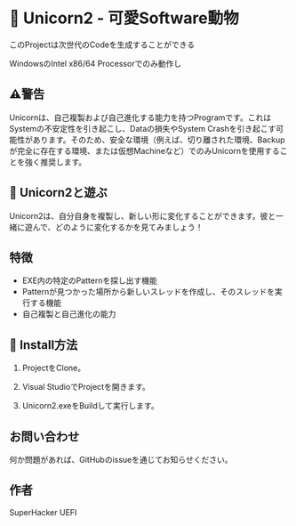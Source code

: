 # 🦄 Unicorn2 - 可愛Software動物

このProjectは次世代のCodeを生成することができる

WindowsのIntel x86/64 Processorでのみ動作し

## ⚠️警告

Unicornは、自己複製および自己進化する能力を持つProgramです。これはSystemの不安定性を引き起こし、Dataの損失やSystem Crashを引き起こす可能性があります。そのため、安全な環境（例えば、切り離された環境、Backupが完全に存在する環境、または仮想Machineなど）でのみUnicornを使用することを強く推奨します。

## 🎠 Unicorn2と遊ぶ

Unicorn2は、自分自身を複製し、新しい形に変化することができます。彼と一緒に遊んで、どのように変化するかを見てみましょう！

## 特徴

- EXE内の特定のPatternを探し出す機能
- Patternが見つかった場所から新しいスレッドを作成し、そのスレッドを実行する機能
- 自己複製と自己進化の能力

## 🌈 Install方法

1. ProjectをClone。

2. Visual StudioでProjectを開きます。

3. Unicorn2.exeをBuildして実行します。

## お問い合わせ

何か問題があれば、GitHubのissueを通じてお知らせください。

## 作者

SuperHacker UEFI